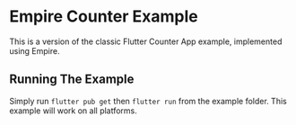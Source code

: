 # Empire Counter Example

This is a version of the classic Flutter Counter App example, implemented using Empire.

## Running The Example

Simply run `flutter pub get` then `flutter run` from the example folder. This example will work on all platforms.